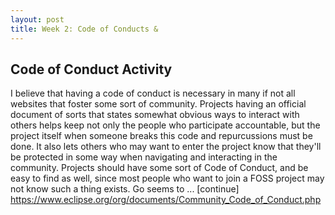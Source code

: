 ```yaml
---
layout: post
title: Week 2: Code of Conducts & 
---
```



## Code of Conduct Activity

I believe that having a code of conduct is necessary in many if not all websites that foster some sort of community. Projects having an official document of sorts that states somewhat obvious ways to interact with others helps keep not only the people who participate accountable, but the project itself when someone breaks this code and repurcussions must be done. It also lets others who may want to enter the project know that they'll be protected in some way when navigating and interacting in the community. Projects should have some sort of Code of Conduct, and be easy to find as well, since most people who want to join a FOSS project may not know such a thing exists. 
Go seems to ... [continue]
https://www.eclipse.org/org/documents/Community_Code_of_Conduct.php